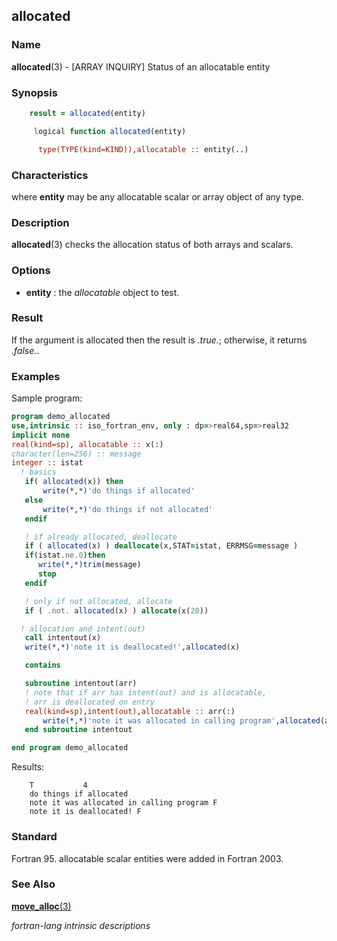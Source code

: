 ## allocated

### **Name**

**allocated**(3) - \[ARRAY INQUIRY\] Status of an allocatable entity

### **Synopsis**
```fortran
    result = allocated(entity)
```
```fortran
     logical function allocated(entity)

      type(TYPE(kind=KIND)),allocatable :: entity(..)
```
### **Characteristics**

  where **entity** may be any allocatable scalar or array object
  of any type.

### **Description**

  **allocated**(3) checks the allocation status of both arrays
  and scalars.

### **Options**

- **entity**
  : the _allocatable_ object to test.

### **Result**

  If the argument is allocated then the result is _.true._; otherwise,
  it returns _.false._.

### **Examples**

Sample program:

```fortran
program demo_allocated
use,intrinsic :: iso_fortran_env, only : dp=>real64,sp=>real32
implicit none
real(kind=sp), allocatable :: x(:)
character(len=256) :: message
integer :: istat
  ! basics
   if( allocated(x)) then
       write(*,*)'do things if allocated'
   else
       write(*,*)'do things if not allocated'
   endif

   ! if already allocated, deallocate
   if ( allocated(x) ) deallocate(x,STAT=istat, ERRMSG=message )
   if(istat.ne.0)then
      write(*,*)trim(message)
      stop
   endif

   ! only if not allocated, allocate
   if ( .not. allocated(x) ) allocate(x(20))

  ! allocation and intent(out)
   call intentout(x)
   write(*,*)'note it is deallocated!',allocated(x)

   contains

   subroutine intentout(arr)
   ! note that if arr has intent(out) and is allocatable,
   ! arr is deallocated on entry
   real(kind=sp),intent(out),allocatable :: arr(:)
       write(*,*)'note it was allocated in calling program',allocated(arr)
   end subroutine intentout

end program demo_allocated
```
Results:
```text
    T           4
    do things if allocated
    note it was allocated in calling program F
    note it is deallocated! F
```
### **Standard**

  Fortran 95. allocatable scalar entities were added in Fortran 2003.

### **See Also**

[**move_alloc**(3)](#move_alloc)

 _fortran-lang intrinsic descriptions_
